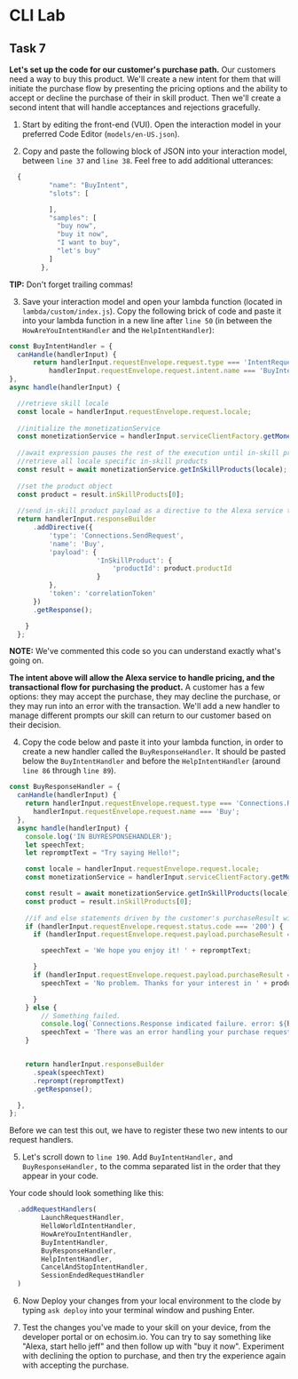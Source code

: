 # CLI Lab
## Task 7

**Let's set up the code for our customer's purchase path.** Our customers need a way to buy this product. We'll create a new intent for them that will initiate the purchase flow by presenting the pricing options and the ability to accept or decline the purchase of their in skill product. Then we'll create a second intent that will handle acceptances and rejections gracefully. 

  1. Start by editing the front-end (VUI). Open the interaction model in your preferred Code Editor (`models/en-US.json`). 
  
  2. Copy and paste the following block of JSON into your interaction model, between `line 37` and `line 38`. Feel free to add additional utterances:

```javascript
  {
          "name": "BuyIntent",
          "slots": [

          ],
          "samples": [
            "buy now",
            "buy it now",
            "I want to buy",
            "let's buy"
          ]
        },
 ```  
 **TIP:** Don't forget trailing commas!
   
3. Save your interaction model and open your lambda function (located in `lambda/custom/index.js`). Copy the following brick of code and paste it into your lambda function in a new line after `line 50` (in between the `HowAreYouIntentHandler` and the `HelpIntentHandler`):

```javascript
const BuyIntentHandler = {
  canHandle(handlerInput) {
      return handlerInput.requestEnvelope.request.type === 'IntentRequest' &&
          handlerInput.requestEnvelope.request.intent.name === 'BuyIntent';
},
async handle(handlerInput) {

  //retrieve skill locale
  const locale = handlerInput.requestEnvelope.request.locale; 
  
  //initialize the monetizationService
  const monetizationService = handlerInput.serviceClientFactory.getMonetizationServiceClient(); 
  
  //await expression pauses the rest of the execution until in-skill products are retrieved
  //retrieve all locale specific in-skill products
  const result = await monetizationService.getInSkillProducts(locale); 
  
  //set the product object
  const product = result.inSkillProducts[0]; 
  
  //send in-skill product payload as a directive to the Alexa service to handle the transaction
  return handlerInput.responseBuilder
      .addDirective({
          'type': 'Connections.SendRequest',
          'name': 'Buy',
          'payload': {
                      'InSkillProduct': {
                          'productId': product.productId
                      }
          },
          'token': 'correlationToken'
      })
      .getResponse();

    }
  };
 ```     
**NOTE:** We've commented this code so you can understand exactly what's going on. 

**The intent above will allow the Alexa service to handle pricing, and the transactional flow for purchasing the product.** A customer has a few options: they may accept the purchase, they may decline the purchase, or they may run into an error with the transaction. We'll add a new handler to manage different prompts our skill can return to our customer based on their decision.
 
4. Copy the code below and paste it into your lambda function, in order to create a new handler called the `BuyResponseHandler`. It should be pasted below the `BuyIntentHandler` and before the `HelpIntentHandler` (around `line 86` through `line 89`).

```javascript
const BuyResponseHandler = {
  canHandle(handlerInput) {
    return handlerInput.requestEnvelope.request.type === 'Connections.Response' &&
      handlerInput.requestEnvelope.request.name === 'Buy';
  },
  async handle(handlerInput) {
    console.log('IN BUYRESPONSEHANDLER');
    let speechText;
    let repromptText = "Try saying Hello!";

    const locale = handlerInput.requestEnvelope.request.locale;
    const monetizationService = handlerInput.serviceClientFactory.getMonetizationServiceClient();

    const result = await monetizationService.getInSkillProducts(locale)
    const product = result.inSkillProducts[0];
    
    //if and else statements driven by the customer's purchaseResult will alter the prompts to the customer
    if (handlerInput.requestEnvelope.request.status.code === '200') {
      if (handlerInput.requestEnvelope.request.payload.purchaseResult === 'ACCEPTED') {

        speechText = 'We hope you enjoy it! ' + repromptText;

      }
      if (handlerInput.requestEnvelope.request.payload.purchaseResult === 'DECLINED') {
        speechText = 'No problem. Thanks for your interest in ' + product.name + ' ' + repromptText;

      }
    } else {
        // Something failed.
        console.log(`Connections.Response indicated failure. error: ${handlerInput.requestEnvelope.request.status.message}`);
        speechText = 'There was an error handling your purchase request. Please try again or contact us for help.';
    }


    return handlerInput.responseBuilder
      .speak(speechText)
      .reprompt(repromptText)
      .getResponse();

  },
};
```

Before we can test this out, we have to register these two new intents to our request handlers.

5. Let's scroll down to `line 190`. Add `BuyIntentHandler,` and `BuyResponseHandler,` to the comma separated list in the order that they appear in your code. 

Your code should look something like this:
```javascript
  .addRequestHandlers(
    	LaunchRequestHandler,
    	HelloWorldIntentHandler,
    	HowAreYouIntentHandler,
    	BuyIntentHandler,
    	BuyResponseHandler,
    	HelpIntentHandler,
    	CancelAndStopIntentHandler,
    	SessionEndedRequestHandler
  )
``` 

6. Now Deploy your changes from your local environment to the clode by typing `ask deploy` into your terminal window and pushing Enter.

7. Test the changes you've made to your skill on your device, from the developer portal or on echosim.io. You can try to say something like "Alexa, start hello jeff" and then follow up with "buy it now". Experiment with declining the option to purchase, and then try the experience again with accepting the purchase.
